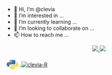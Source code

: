 - 👋 Hi, I’m @clevia
- 👀 I’m interested in ...
- 🌱 I’m currently learning ...
- 💞️ I’m looking to collaborate on ...
- 📫 How to reach me ...

<!---
clevia/clevia is a ✨ special ✨ repository because its `README.md` (this file) appears on your GitHub profile.
You can click the Preview link to take a look at your changes.
--->
<div align="center">
  <a href="https://github.com/clevia">
  <img height="180em" src="https://github-readme-stats.vercel.app/api?username=clevia&show_icons=true&theme=dark_blue&include_all_commits=true&count_private=true"/>
 <img height="180em" src="https://github-readme-stats.vercel.app/api/top-langs/?username=clevia&layout=compact&langs_count=7&theme=dark"/>
</div>

 <div style="display: inline_block"><br>
   <img align="center" alt="clevia-Python" height="30" width="40" src="https://raw.githubusercontent.com/devicons/devicon/master/icons/python/python-original.svg">
  <img align="center" alt="clevia-R" height="30" width="40"  src="https://cdn.jsdelivr.net/gh/devicons/devicon/icons/r/r-original.svg" />
</div> 
  
